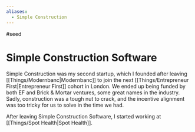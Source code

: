 ```yaml
---
aliases:
  - Simple Construction
---
```

#seed 
# Simple Construction Software

Simple Construction was my second startup, which I founded after leaving [[Things/Modernbanc|Modernbanc]] to join the next [[Things/Entrepreneur First|Entrepreneur First]] cohort in London. We ended up being funded by both EF and Brick & Mortar ventures, some great names in the industry. Sadly, construction was a tough nut to crack, and the incentive alignment was too tricky for us to solve in the time we had. 

After leaving Simple Construction Software, I started working at [[Things/Spot Health|Spot Health]].
